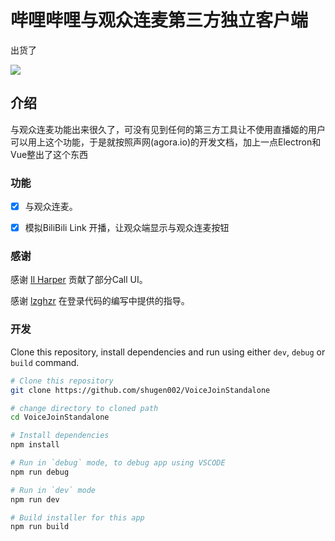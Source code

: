 # 哔哩哔哩与观众连麦第三方独立客户端

出货了

![](https://img.shields.io/badge/works%20fine-for%20me-green)

## 介绍

与观众连麦功能出来很久了，可没有见到任何的第三方工具让不使用直播姬的用户可以用上这个功能，于是就按照声网(agora.io)的开发文档，加上一点Electron和Vue整出了这个东西

### 功能

- [x] 与观众连麦。

- [x] 模拟BiliBili Link 开播，让观众端显示与观众连麦按钮


### 感谢

感谢 [Il Harper](https://github.com/Afanyiyu) 贡献了部分Call UI。

感谢 [lzghzr](https://github.com/lzghzr) 在登录代码的编写中提供的指导。

### 开发
Clone this repository, install dependencies and run using either `dev`, `debug` or `build` command.

```bash
# Clone this repository
git clone https://github.com/shugen002/VoiceJoinStandalone

# change directory to cloned path
cd VoiceJoinStandalone

# Install dependencies
npm install

# Run in `debug` mode, to debug app using VSCODE
npm run debug

# Run in `dev` mode
npm run dev

# Build installer for this app
npm run build
```
